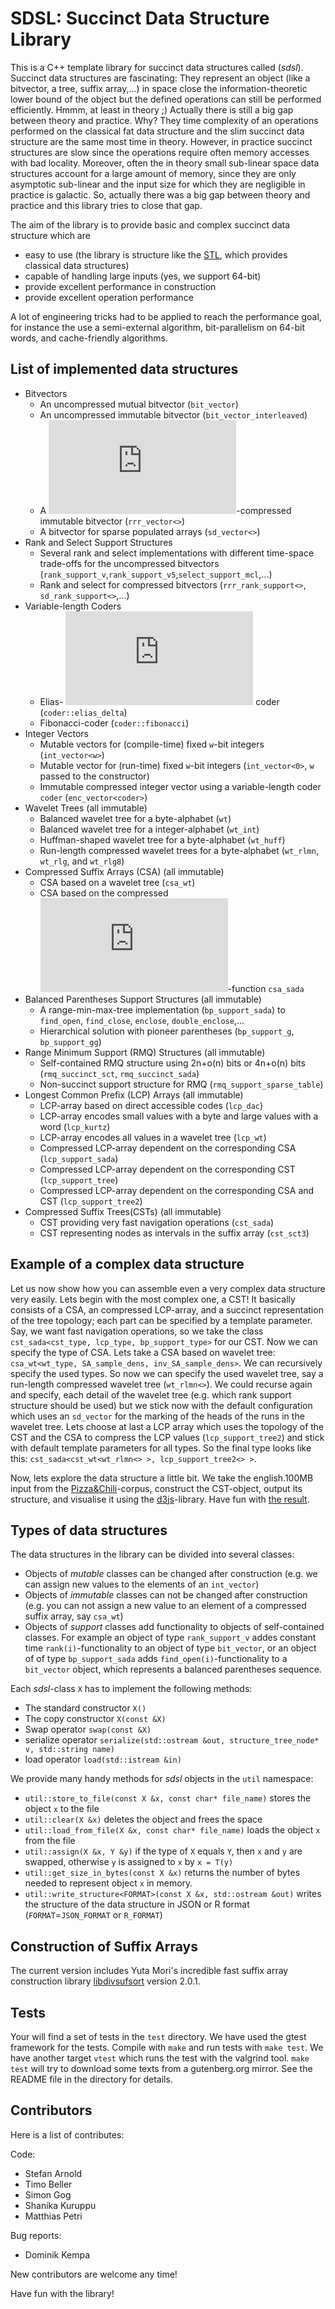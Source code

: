 SDSL: Succinct Data Structure Library
=====================================

This is a C++ template library for succinct data structures
called (_sdsl_). 
Succinct data structures are fascinating: They represent an
object (like a bitvector, a tree, suffix array,...) in space
close the information-theoretic lower bound of the object
but the defined operations can still be performed 
efficiently. Hmmm, at least in theory ;) Actually there
is still a big gap between theory and practice. Why?
They time complexity of an operations performed
on the classical fat data structure and the slim 
succinct data structure are the same most time in
theory. However, in practice succinct structures are
slow since the operations require often memory accesses
with bad locality. Moreover, often the in theory
small sub-linear space data structures account for
a large amount of memory, since they are only 
asymptotic sub-linear and the input size for which
they are negligible in practice is galactic.
So, actually there was a big gap between theory and practice
and this library tries to close that gap.

The aim of the library is to provide basic and complex succinct
data structure which are
  * easy to use (the library is structure like the 
    [STL](http://www.sgi.com/tech/stl/), which provides
    classical data structures)
  * capable of handling large inputs (yes, we support 64-bit)
  * provide excellent performance in construction
  * provide excellent operation performance 

A lot of engineering tricks had to be applied to
reach the performance goal, for instance the use a semi-external
algorithm, bit-parallelism on 64-bit words,
and cache-friendly algorithms.

List of implemented data structures
-----------------------------------
  * Bitvectors
    * An uncompressed mutual bitvector (`bit_vector`)
    * An uncompressed immutable bitvector (`bit_vector_interleaved`)
    * A ![H_0](http://latex.codecogs.com/gif.latex?H_0)-compressed immutable bitvector (`rrr_vector<>`)
    * A bitvector for sparse populated arrays (`sd_vector<>`)
  * Rank and Select Support Structures
    * Several rank and select implementations with different time-space
      trade-offs for the uncompressed bitvectors 
      (`rank_support_v`,`rank_support_v5`,`select_support_mcl`,...)
    * Rank and select for compressed bitvectors (`rrr_rank_support<>`, `sd_rank_support<>`,...) 
  * Variable-length Coders
    * Elias- ![\delta](http://latex.codecogs.com/gif.latex?%5Cdelta) coder (`coder::elias_delta`)
    * Fibonacci-coder (`coder::fibonacci`)
  * Integer Vectors
    * Mutable vectors for (compile-time) fixed `w`-bit integers (`int_vector<w>`)
    * Mutable vector for (run-time) fixed `w`-bit integers (`int_vector<0>`, `w` passed to the constructor)
    * Immutable compressed integer vector using a variable-length coder `coder` (`enc_vector<coder>`)
  * Wavelet Trees (all immutable)
    * Balanced wavelet tree for a byte-alphabet (`wt`)
    * Balanced wavelet tree for a integer-alphabet (`wt_int`)
    * Huffman-shaped wavelet tree for a byte-alphabet (`wt_huff`) 
    * Run-length compressed wavelet trees for a byte-alphabet (`wt_rlmn`, `wt_rlg`, and `wt_rlg8`)
  * Compressed Suffix Arrays (CSA) (all immutable)
    * CSA based on a wavelet tree (`csa_wt`)
    * CSA based on the compressed ![\Psi](http://latex.codecogs.com/gif.latex?%5CPsi)-function `csa_sada`
  * Balanced Parentheses Support Structures (all immutable)
    * A range-min-max-tree implementation (`bp_support_sada`) to `find_open`, `find_close`,
	  `enclose`, `double_enclose`,...
    * Hierarchical solution with pioneer parentheses (`bp_support_g`, `bp_support_gg`)
  * Range Minimum Support (RMQ) Structures (all immutable)
    * Self-contained RMQ structure using 2n+o(n) bits or 4n+o(n) bits (`rmq_succinct_sct`, `rmq_succinct_sada`)
    * Non-succinct support structure for RMQ (`rmq_support_sparse_table`)
  * Longest Common Prefix (LCP) Arrays (all immutable)
    * LCP-array based on direct accessible codes (`lcp_dac`)
    * LCP-array encodes small values with a byte and large values with a word (`lcp_kurtz`)
    * LCP-array encodes all values in a wavelet tree (`lcp_wt`)
    * Compressed LCP-array dependent on the corresponding CSA (`lcp_support_sada`)
    * Compressed LCP-array dependent on the corresponding CST (`lcp_support_tree`)
    * Compressed LCP-array dependent on the corresponding CSA and CST (`lcp_support_tree2`)
  * Compressed Suffix Trees(CSTs) (all immutable)
    * CST providing very fast navigation operations (`cst_sada`)
    * CST representing nodes as intervals in the suffix array (`cst_sct3`)

Example of a complex data structure
-----------------------------------
Let us now show how you can assemble even a very
complex data structure very easily. Lets begin with
the most complex one, a CST!
It basically consists of a CSA, an compressed LCP-array,
and a succinct representation of the tree topology;
each part can be specified by a template parameter.
Say, we want fast navigation operations, so we take
the class `cst_sada<cst_type, lcp_type, bp_support_type>` 
for our CST. Now we can specify the type of CSA.
Lets take a CSA based on wavelet tree:
`csa_wt<wt_type, SA_sample_dens, inv_SA_sample_dens>`.
We can recursively specify the used types. So
now we can specify the used wavelet tree, say
a run-length compressed wavelet tree 
(`wt_rlmn<>`). We could recurse again and specify, each detail
of the wavelet tree (e.g. which rank support structure 
should be used) but we stick now with the default
configuration which uses an `sd_vector` for the
marking of the heads of the runs in the wavelet tree.
Lets choose at last a LCP array which uses
the topology of the CST and the CSA to
compress the LCP values (`lcp_support_tree2`) and
stick with default template parameters for all
types. So the final type looks like this:
``cst_sada<cst_wt<wt_rlmn<> >, lcp_support_tree2<> >``.

Now, lets explore the data structure a little bit.
We take the english.100MB input from 
the [Pizza&amp;Chili](http://http://pizzachili.di.unipi.it/)-corpus,
construct the CST-object, output its structure, and visualise
it using the [d3js](http://d3js.org/)-library. Have fun with 
[the result](http://people.eng.unimelb.edu.au/sgog/sdsl_explore/dblp.xml.100MB_cst_sada_wt_rlmn_lcp_tree2.html).


Types of data structures
------------------------
The data structures in the library can be divided into several classes:
  * Objects of _mutable_ classes can be changed after construction (e.g.
    we can assign new values to the elements of an `int_vector`)
  * Objects of _immutable_ classes can not be changed after construction 
    (e.g. you can not assign a new value to an element of a
    compressed suffix array, say `csa_wt`)
  * Objects of _support_ classes add functionality to objects of
    self-contained classes. For example an object of type `rank_support_v`
    addes constant time `rank(i)`-functionality to an object of type
    `bit_vector`, or an object of of type `bp_support_sada` adds
    `find_open(i)`-functionality to a `bit_vector` object, which
    represents a balanced parentheses sequence.

Each _sdsl_-class `X` has to implement the following methods:
  * The standard constructor `X()`
  * The copy constructor `X(const &X)`
  * Swap operator `swap(const &X)`
  * serialize operator `serialize(std::ostream &out, structure_tree_node* v, std::string name)`
  * load operator `load(std::istream &in)`

We provide many handy methods for _sdsl_ objects in the `util` namespace: 
  * `util::store_to_file(const X &x, const char* file_name)` stores the object `x` to the file
  * `util::clear(X &x)` deletes the object and frees the space 
  * `util::load_from_file(X &x, const char* file_name)` loads the object `x` from the file
  * `util::assign(X &x, Y &y)` if the type of `X` equals `Y`, then `x` and `y` are swapped,
     otherwise `y` is assigned to `x` by `x = T(y)`
  * `util::get_size_in_bytes(const X &x)` returns the number of bytes needed to represent 
     object `x` in memory.
  * `util::write_structure<FORMAT>(const X &x, std::ostream &out)` writes the structure
     of the data structure in JSON or R format (`FORMAT`=`JSON_FORMAT` or `R_FORMAT`)


Construction of Suffix Arrays
-----------------------------
The current version includes Yuta Mori's incredible fast suffix array
construction library [libdivsufsort](http://code.google.com/p/libdivsufsort/)
version 2.0.1.

Tests
-----
Your will find a set of tests in the `test` directory. We have used the gtest
framework for the tests.
Compile with `make` and run tests with `make test`. We have another
target `vtest` which runs the test with the valgrind tool.
`make test` will try to download some texts from a
gutenberg.org mirror. See the README file in the directory for details.




Contributors
------------

Here is a list of contributes:

Code:
  * Stefan Arnold
  * Timo Beller
  * Simon Gog
  * Shanika Kuruppu
  * Matthias Petri

Bug reports:
  * Dominik Kempa

New contributors are welcome any time!

Have fun with the library!

